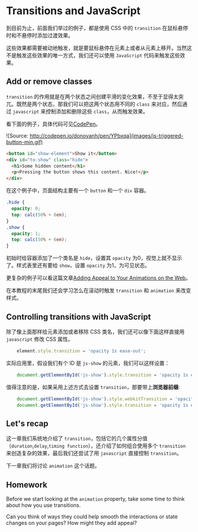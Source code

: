 # Transitions and JavaScript

到目前为止，前面我们举过的例子，都是使用 CSS 中的 `transition` 在鼠标悬停时和不悬停时添加过渡效果。

这些效果都需要被动地触发，就是要鼠标悬停在元素上或者从元素上移开。当然这不是触发这些效果的唯一方式，我们还可以使用 `JavaScript` 代码来触发这些效果。

## Add or remove classes

`transition` 的作用就是在两个状态之间创建平滑的变化效果，不至于显得太突兀。既然是两个状态，那我们可以把这两个状态用不同的 `class` 来对应，然后通过 `javascript` 来控制添加和删除这些 `class`，从而触发效果。

看下面的例子，具体代码可见[CodePen](http://codepen.io/donovanh/pen/YPbxqa)。

![Source: http://codepen.io/donovanh/pen/YPbxqa](images/js-triggered-button-min.gif)

```html
<button id="show-element">Show it</button>
<div id="to-show" class="hide">
  <h1>Some hidden content</h1>
  <p>Pressing the button shows this content. Nice!</p>
</div>
```

在这个例子中，页面结构主要有一个 `button` 和一个 `div` 容器。

```css
.hide {
  opacity: 0;
  top: calc(50% + 8em);
}
.show {
  opacity: 1;
  top: calc(50% + 6em);
}
```

初始时给容器添加了一个类名是 `hide`，设置其 `opacity` 为0，视觉上就不显示了。样式表里还有要给 `show`，设置 `opacity` 为1，为可见状态。

更复杂的例子可以看这篇文章[Adding Appeal to Your Animations on the Web](http://webdesign.tutsplus.com/tutorials/adding-appeal-to-your-animations-on-the-web--cms-23649)。

在本教程的末尾我们还会学习怎么在滚动时触发 `transition` 和 `animation` 来改变样式。

## Controlling transitions with JavaScript

除了像上面那样给元素添加或者移除 CSS 类名，我们还可以像下面这样直接用 `javascript` 修改 CSS 属性。

```javascript
    element.style.transition = 'opacity 1s ease-out';
```

实际应用里，假设我们有个 ID 是 `js-show` 的元素，我们可以这样设置：

```javascript
    document.getElementById('js-show').style.transition = 'opacity 1s ease-out';
```

值得注意的是，如果采用上述方式去设置 `transition`，那要带上**浏览器前缀**:

```javascript
    document.getElementById('js-show').style.webkitTransition = 'opacity 1s ease-out';
    document.getElementById('js-show').style.transition = 'opacity 1s ease-out';
```

## Let's recap

这一章我们系统地介绍了 `transition`，包括它的几个属性分值（`duration`,`delay`,`timing function`），还介绍了如何组合使用多个 `transition` 来创造复杂的效果，最后我们还尝试了用 `javascript` 直接控制 `transition`。

下一章我们将讨论 `animation` 这个话题。

## Homework

Before we start looking at the `animation` property, take some time to think about how you use transitions.

Can you think of ways they could help smooth the interactions or state changes on your pages? How might they add appeal?
